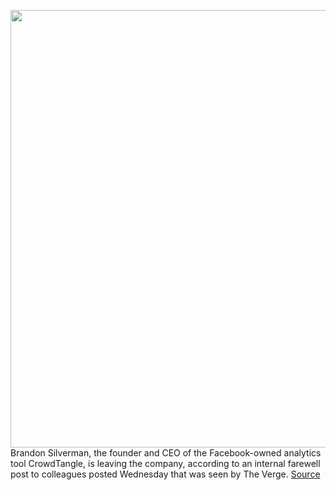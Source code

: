 <img src='https://cdn.vox-cdn.com/thumbor/OKD9n4eS4bO2pbxYY5YxErNbIz0=/0x0:2040x1360/1200x800/filters:focal(857x517:1183x843)/cdn.vox-cdn.com/uploads/chorus_image/image/69960655/acastro_180522_facebook_0002.0.jpg' width='700px' /><br/>
Brandon Silverman, the founder and CEO of the Facebook-owned analytics tool CrowdTangle, is leaving the company, according to an internal farewell post to colleagues posted Wednesday that was seen by The Verge.
<a href='https://www.theverge.com/2021/10/6/22713109/facebook-crowdtangle-founder-brandon-silverman-leaves'> Source <a/>
